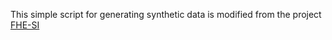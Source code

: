 This simple script for generating synthetic data is modified from the project [FHE-SI](https://github.com/dwu4/fhe-si)